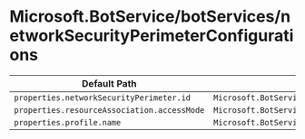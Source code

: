 # Microsoft.BotService/botServices/networkSecurityPerimeterConfigurations

| Default Path | Alias |
|---|---|
| `properties.networkSecurityPerimeter.id` | `Microsoft.BotService/botServices/networkSecurityPerimeterConfigurations/networkSecurityPerimeter.id` |
| `properties.resourceAssociation.accessMode` | `Microsoft.BotService/botServices/networkSecurityPerimeterConfigurations/resourceAssociation.accessMode` |
| `properties.profile.name` | `Microsoft.BotService/botServices/networkSecurityPerimeterConfigurations/profile.name` |

